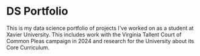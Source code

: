 # DS Portfolio
This is my data science portfolio of projects I've worked on as a student at Xavier University. This includes work with the Virginia Tallent Court of Common Pleas campaign in 2024 and research for the University about its Core Curriculum.
